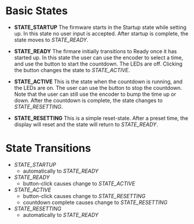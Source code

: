Basic States
============

* **STATE_STARTUP**
The firmware starts in the Startup state while setting up. In this state no user input is accepted. After startup is complete, the state moves to *STATE_READY*.

* **STATE_READY**
The firmare initially transitions to Ready once it has started up. In this state the user can use the encoder to select a time, and use the button to start the countdown. The LEDs are off. Clicking the button changes the state to *STATE_ACTIVE*.

* **STATE_ACTIVE**
This is the state when the countdown is running, and the LEDs are on. The user can use the button to stop the countdown. Note that the user can still use the encoder to bump the time up or down. After the countdown is complete, the state changes to *STATE_RESETTING*.

* **STATE_RESETTING**
This is a simple reset-state. After a preset time, the display will reset and the state will return to *STATE_READY*.

State Transitions
=================
* *STATE_STARTUP*
  * automatically to *STATE_READY*
* *STATE_READY*
  * button-click causes change to *STATE_ACTIVE*
* *STATE_ACTIVE* 
  * button-click causes change to *STATE_RESETTING*
  * countdown complete causes change to *STATE_RESETTING*
* *STATE_RESETTING*
  * automatically to *STATE_READY*